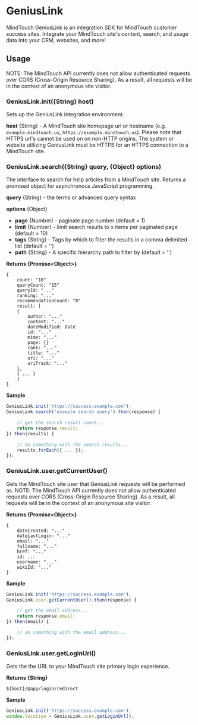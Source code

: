 # GeniusLink
MindTouch GeniusLink is an integration SDK for MindTouch customer success sites. Integrate your MindTouch site's content, search, and usage data into your CRM, websites, and more!

## Usage

NOTE: The MindTouch API currently does not allow authenticated requests over CORS (Cross-Origin Resource Sharing). As a result, all requests will be in the context of an anonymous site visitor.

### GeniusLink.init({String} host)
Sets up the GeniusLink integration environment.

**host** {String} - A MindTouch site homepage url or hostname (e.g. `example.mindtouch.us`, `https://example.mindtouch.us`). Please note that HTTPS url's cannot be used on on non-HTTP origins. The system or website utilizing GeniusLink must be HTTPS for an HTTPS connection to a MindTouch site.

### GeniusLink.search({String} query, {Object} options)
The interface to search for help articles from a MindTouch site. Returns a promised object for asynchronous JavaScript programming.

**query** {String} - the terms or advanced query syntax

**options** {Object}
* **page** {Number} - paginate page number (default = 1)
* **limit** {Number} - limit search results to x items per paginated page (default = 10)
* **tags** {String} - Tags by which to filter the results in a comma delimited list (default = '')
* **path** {String} - A specific hierarchy path to filter by (default = '')

**Returns {Promise\<Object\>}**
```
{
    count: "10"
    queryCount: "15"
    queryId: "..."
    ranking: "..."
    recommendationCount: "0"
    result: [
    {
        author: "..."
        content: "..."
        dateModified: Date
        id: "..."
        mime: "..."
        page: {}
        rank: "..."
        title: "..."
        uri: "..."
        uriTrack: "..."
    },
    { ... }
    ]
}
```

**Sample**
```javascript
GeniusLink.init('https://success.example.com');
GeniusLink.search('example search query').then(response) {

    // get the search result count...
    return response.result;
}).then(results) {

    // do something with the search results...
    results.forEach({ ... });
});
```

### GeniusLink.user.getCurrentUser()
Gets the MindTouch site user that GeniusLink requests will be performed as. NOTE: The MindTouch API currently does not allow authenticated requests over CORS (Cross-Origin Resource Sharing). As a result, all requests will be in the context of an anonymous site visitor.

**Returns {Promise\<Object\>}**
```
{
    dateCreated: "..."
    dateLastLogin: "..."
    email: "..."
    fullname: "..."
    href: "..."
    id: ...
    username: "..."
    wikiId: "..."
}
```

**Sample**
```javascript
GeniusLink.init('https://success.example.com');
GeniusLink.user.getCurrentUser().then(response) {

    // get the email address...
    return response.email;
}).then(email) {

    // do something with the email address...
});
```

### GeniusLink.user.getLoginUrl()
Gets the the URL to your MindTouch site primary login experience.

**Returns {String}**
```
${host}/@app/login/redirect
```

**Sample**
```javascript
GeniusLink.init('https://success.example.com');
window.location = GeniusLink.user.getLoginUrl();
```
